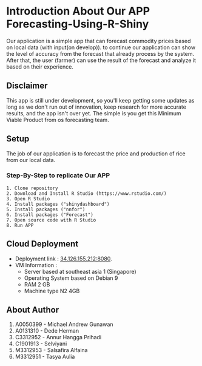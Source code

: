 # Introduction About Our APP Forecasting-Using-R-Shiny
Our application is a simple app that can forecast commodity prices based on local data (with input(on develop)). to continue our application can show the level of accuracy from the forecast that already process by the system. After that, the user (farmer) can use the result of the forecast and analyze it based on their experience.

## Disclaimer
This app is still under development, so you'll keep getting some updates as long as we don't run out of innovation, keep research for more accurate results,  and the app isn't over yet. The simple is you get this Minimum Viable Product from os forecasting team.

## Setup
The job of our application is to forecast the price and production of rice from our local data.
### Step-By-Step to replicate Our APP
```
1. Clone repository
2. Download and Install R Studio (https://www.rstudio.com/)
3. Open R Studio
4. Install packages ("shinydashboard")
5. Install packages ("nnfor")
6. Install packages ("Forecast")
7. Open source code with R Studio
8. Run APP
```

## Cloud Deployment
- Deployment link : [34.126.155.212:8080](http://34.126.155.212:8080).
- VM Information : 
  + Server based at southeast asia 1 (Singapore)
  + Operating System based on Debian 9
  + RAM 2 GB
  + Machine type N2 4GB

## About Author
1. A0050399 - Michael Andrew Gunawan
2. A0131310 - Dede Herman
3. C3312952 - Annur Hangga Prihadi
4. C1901913 - Selviyani
5. M3312953 - Salsafira Alfaina
6. M3312951 - Tasya Aulia
